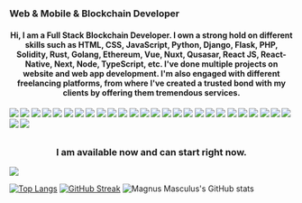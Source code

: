 ### Web & Mobile & Blockchain Developer

<h4 align="center">Hi, I am a Full Stack Blockchain Developer. I own a strong hold on different skills such as HTML, CSS, JavaScript, Python, Django, Flask, PHP, Solidity, Rust, Golang, Ethereum, Vue, Nuxt, Qusasar, React JS, React-Native, Next, Node, TypeScript, etc. I've done multiple projects on website and web app development. I'm also engaged with different freelancing platforms, from where I've created a trusted bond with my clients by offering them tremendous services.</h4>

#### ![](https://img.shields.io/badge/django-blue) ![](https://img.shields.io/badge/python-blue) ![](https://img.shields.io/badge/Flask-blue) ![](https://img.shields.io/badge/Vue-blue) ![](https://img.shields.io/badge/Nuxt-blue) ![](https://img.shields.io/badge/React-blue) ![](https://img.shields.io/badge/Next-blue) ![](https://img.shields.io/badge/Node-blue) ![](https://img.shields.io/badge/Database-blue) ![](https://img.shields.io/badge/Tailwind-blue) ![](https://img.shields.io/badge/AWS-blue) ![](https://img.shields.io/badge/Web3.js-blue) ![](https://img.shields.io/badge/Ethers.js-blue) ![](https://img.shields.io/badge/Blockchain-blue) ![](https://img.shields.io/badge/Ethereum-blue) ![](https://img.shields.io/badge/Solidity-blue) ![](https://img.shields.io/badge/Solana-blue) ![](https://img.shields.io/badge/Tezos-blue) ![](https://img.shields.io/badge/Angular-blue) ![](https://img.shields.io/badge/Web3-blue) ![](https://img.shields.io/badge/Smart%Contract-blue) ![](https://img.shields.io/badge/Golang-blue) ![](https://img.shields.io/badge/Rust-blue) ![](https://img.shields.io/badge/PostgreSQL-blue) ![](https://img.shields.io/badge/AWS-blue) ![](https://img.shields.io/badge/GoDaddy-blue) ![](https://img.shields.io/badge/stripe-blue) ![](https://img.shields.io/badge/AWS-blue)

##

<h3 align="center">I am available now and can start right now.</h3>

<img src="https://activity-graph.herokuapp.com/graph?username=masculus&bg_color=000000&color=00ffff&line=00ffff&point=ffffff&area=true&hide_border=true"/>
<br/>

[![Top Langs](https://github-readme-stats.vercel.app/api/top-langs/?username=masculus&hide=PHP,html,c&theme=radical&hide_border=true)](https://github.com/anuraghazra/github-readme-stats)
[![GitHub Streak](http://github-readme-streak-stats.herokuapp.com?user=masculus&theme=radical&hide_border=true)](https://git.io/streak-stats)
![Magnus Masculus's GitHub stats](https://github-readme-stats.vercel.app/api?username=masculus&theme=radical&hide_border=true&show_icons=true)
